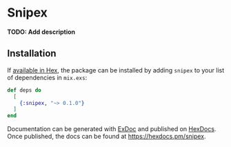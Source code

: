 # Snipex

**TODO: Add description**

## Installation

If [available in Hex](https://hex.pm/docs/publish), the package can be installed
by adding `snipex` to your list of dependencies in `mix.exs`:

```elixir
def deps do
  [
    {:snipex, "~> 0.1.0"}
  ]
end
```

Documentation can be generated with [ExDoc](https://github.com/elixir-lang/ex_doc)
and published on [HexDocs](https://hexdocs.pm). Once published, the docs can
be found at <https://hexdocs.pm/snipex>.

